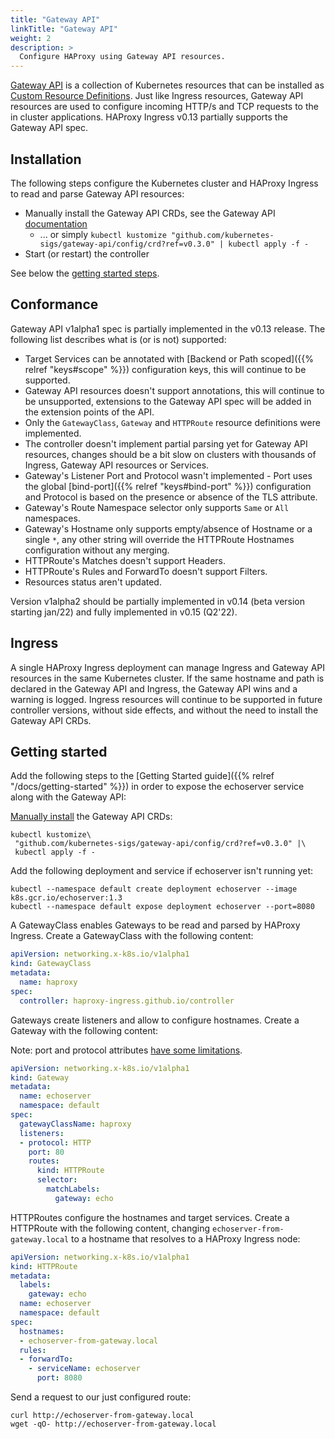 ```yaml
---
title: "Gateway API"
linkTitle: "Gateway API"
weight: 2
description: >
  Configure HAProxy using Gateway API resources.
---
```


[Gateway API](https://gateway-api.sigs.k8s.io/) is a collection of Kubernetes resources that can be installed as [Custom Resource Definitions](https://kubernetes.io/docs/tasks/extend-kubernetes/custom-resources/custom-resource-definitions/). Just like Ingress resources, Gateway API resources are used to configure incoming HTTP/s and TCP requests to the in cluster applications. HAProxy Ingress v0.13 partially supports the Gateway API spec.

## Installation

The following steps configure the Kubernetes cluster and HAProxy Ingress to read and parse Gateway API resources:

* Manually install the Gateway API CRDs, see the Gateway API [documentation](https://gateway-api.sigs.k8s.io/v1alpha1/guides/getting-started/#installing-gateway-api-crds-manually)
    * ... or simply `kubectl kustomize "github.com/kubernetes-sigs/gateway-api/config/crd?ref=v0.3.0" | kubectl apply -f -`
* Start (or restart) the controller

See below the [getting started steps](#getting-started).

## Conformance

Gateway API v1alpha1 spec is partially implemented in the v0.13 release. The following list describes what is (or is not) supported:

* Target Services can be annotated with [Backend or Path scoped]({{% relref "keys#scope" %}}) configuration keys, this will continue to be supported.
* Gateway API resources doesn't support annotations, this will continue to be unsupported, extensions to the Gateway API spec will be added in the extension points of the API.
* Only the `GatewayClass`, `Gateway` and `HTTPRoute` resource definitions were implemented.
* The controller doesn't implement partial parsing yet for Gateway API resources, changes should be a bit slow on clusters with thousands of Ingress, Gateway API resources or Services.
* Gateway's Listener Port and Protocol wasn't implemented - Port uses the global [bind-port]({{% relref "keys#bind-port" %}}) configuration and Protocol is based on the presence or absence of the TLS attribute.
* Gateway's Route Namespace selector only supports `Same` or `All` namespaces.
* Gateway's Hostname only supports empty/absence of Hostname or a single `*`, any other string will override the HTTPRoute Hostnames configuration without any merging.
* HTTPRoute's Matches doesn't support Headers.
* HTTPRoute's Rules and ForwardTo doesn't support Filters.
* Resources status aren't updated.

Version v1alpha2 should be partially implemented in v0.14 (beta version starting jan/22) and fully implemented in v0.15 (Q2'22).

## Ingress

A single HAProxy Ingress deployment can manage Ingress and Gateway API resources in the same Kubernetes cluster. If the same hostname and path is declared in the Gateway API and Ingress, the Gateway API wins and a warning is logged. Ingress resources will continue to be supported in future controller versions, without side effects, and without the need to install the Gateway API CRDs.

## Getting started

Add the following steps to the [Getting Started guide]({{% relref "/docs/getting-started" %}}) in order to expose the echoserver service along with the Gateway API:

[Manually install](https://gateway-api.sigs.k8s.io/guides/getting-started/#installing-gateway-api-crds-manually) the Gateway API CRDs:

```
kubectl kustomize\
 "github.com/kubernetes-sigs/gateway-api/config/crd?ref=v0.3.0" |\
 kubectl apply -f -
```

Add the following deployment and service if echoserver isn't running yet:

```
kubectl --namespace default create deployment echoserver --image k8s.gcr.io/echoserver:1.3
kubectl --namespace default expose deployment echoserver --port=8080
```

A GatewayClass enables Gateways to be read and parsed by HAProxy Ingress. Create a GatewayClass with the following content:

```yaml
apiVersion: networking.x-k8s.io/v1alpha1
kind: GatewayClass
metadata:
  name: haproxy
spec:
  controller: haproxy-ingress.github.io/controller
```

Gateways create listeners and allow to configure hostnames. Create a Gateway with the following content:

Note: port and protocol attributes [have some limitations](#conformance).

```yaml
apiVersion: networking.x-k8s.io/v1alpha1
kind: Gateway
metadata:
  name: echoserver
  namespace: default
spec:
  gatewayClassName: haproxy
  listeners:
  - protocol: HTTP
    port: 80
    routes:
      kind: HTTPRoute
      selector:
        matchLabels:
          gateway: echo
```

HTTPRoutes configure the hostnames and target services. Create a HTTPRoute with the following content, changing `echoserver-from-gateway.local` to a hostname that resolves to a HAProxy Ingress node:

```yaml
apiVersion: networking.x-k8s.io/v1alpha1
kind: HTTPRoute
metadata:
  labels:
    gateway: echo
  name: echoserver
  namespace: default
spec:
  hostnames:
  - echoserver-from-gateway.local
  rules:
  - forwardTo:
    - serviceName: echoserver
      port: 8080
```

Send a request to our just configured route:

```
curl http://echoserver-from-gateway.local
wget -qO- http://echoserver-from-gateway.local
```
